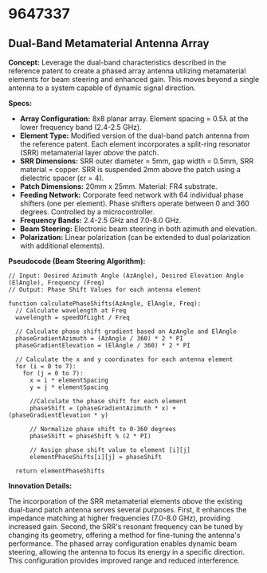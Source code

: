 # 9647337

## Dual-Band Metamaterial Antenna Array

**Concept:** Leverage the dual-band characteristics described in the reference patent to create a phased array antenna utilizing metamaterial elements for beam steering and enhanced gain. This moves beyond a single antenna to a system capable of dynamic signal direction.

**Specs:**

*   **Array Configuration:** 8x8 planar array. Element spacing = 0.5λ at the lower frequency band (2.4-2.5 GHz).
*   **Element Type:** Modified version of the dual-band patch antenna from the reference patent. Each element incorporates a split-ring resonator (SRR) metamaterial layer *above* the patch.
*   **SRR Dimensions:** SRR outer diameter = 5mm, gap width = 0.5mm, SRR material = copper. SRR is suspended 2mm above the patch using a dielectric spacer (εr = 4).
*   **Patch Dimensions:** 20mm x 25mm. Material: FR4 substrate.
*   **Feeding Network:** Corporate feed network with 64 individual phase shifters (one per element). Phase shifters operate between 0 and 360 degrees. Controlled by a microcontroller.
*   **Frequency Bands:** 2.4-2.5 GHz and 7.0-8.0 GHz.
*   **Beam Steering:** Electronic beam steering in both azimuth and elevation.
*   **Polarization:** Linear polarization (can be extended to dual polarization with additional elements).

**Pseudocode (Beam Steering Algorithm):**

```
// Input: Desired Azimuth Angle (AzAngle), Desired Elevation Angle (ElAngle), Frequency (Freq)
// Output: Phase Shift Values for each antenna element

function calculatePhaseShifts(AzAngle, ElAngle, Freq):
  // Calculate wavelength at Freq
  wavelength = speedOfLight / Freq

  // Calculate phase shift gradient based on AzAngle and ElAngle
  phaseGradientAzimuth = (AzAngle / 360) * 2 * PI
  phaseGradientElevation = (ElAngle / 360) * 2 * PI

  // Calculate the x and y coordinates for each antenna element
  for (i = 0 to 7):
    for (j = 0 to 7):
      x = i * elementSpacing
      y = j * elementSpacing

      //Calculate the phase shift for each element
      phaseShift = (phaseGradientAzimuth * x) + (phaseGradientElevation * y)

      // Normalize phase shift to 0-360 degrees
      phaseShift = phaseShift % (2 * PI)

      // Assign phase shift value to element [i][j]
      elementPhaseShifts[i][j] = phaseShift

  return elementPhaseShifts
```

**Innovation Details:**

The incorporation of the SRR metamaterial elements *above* the existing dual-band patch antenna serves several purposes. First, it enhances the impedance matching at higher frequencies (7.0-8.0 GHz), providing increased gain. Second, the SRR's resonant frequency can be tuned by changing its geometry, offering a method for fine-tuning the antenna's performance.  The phased array configuration enables dynamic beam steering, allowing the antenna to focus its energy in a specific direction.  This configuration provides improved range and reduced interference.